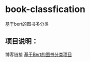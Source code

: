 # book-classfication
基于bert的图书多分类

## 项目说明：
博客链接
[基于Bert的图书分类项目](https://blog.csdn.net/qq_44193969/article/details/117197969)
